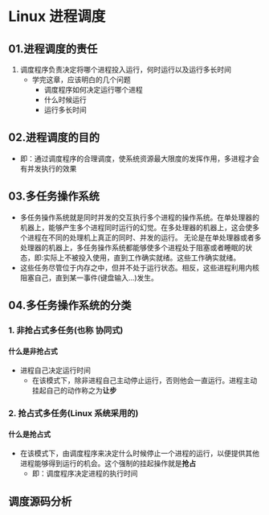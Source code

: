 #  Linux 进程调度
## 01.进程调度的责任
1. 调度程序负责决定将哪个进程投入运行，何时运行以及运行多长时间
    - 学完这章，应该明白的几个问题
       + 调度程序如何决定运行哪个进程
       + 什么时候运行
       + 运行多长时间
## 02.进程调度的目的
+ 即：通过调度程序的合理调度，使系统资源最大限度的发挥作用，多进程才会有并发执行的效果
## 03.多任务操作系统
+ 多任务操作系统就是同时并发的交互执行多个进程的操作系统。在单处理器的机器上，能够产生多个进程同时运行的幻觉。在多处理器的机器上，这会使多个进程在不同的处理机上真正的同时、并发的运行。 无论是在单处理器或者多处理器的机器上，多任务操作系统都能够使多个进程处于阻塞或者睡眠的状态，即:实际上不被投入使用，直到工作确实就绪。这些工作确实就绪。
+ 这些任务尽管位于内存之中，但并不处于运行状态。相反，这些进程利用内核阻塞自己，直到某一事件(键盘输入...)发生。
## 04.多任务操作系统的分类
### 1. 非抢占式多任务(也称 协同式)
#### 什么是非抢占式
+ 进程自己决定运行时间
    - 在该模式下，除非进程自己主动停止运行，否则他会一直运行。进程主动挂起自己的动作称之为**让步**
### 2. 抢占式多任务(Linux 系统采用的)
#### 什么是抢占式
+ 在该模式下，由调度程序来决定什么时候停止一个进程的运行，以便提供其他进程能够得到运行的机会。这个强制的挂起操作就是**抢占**
   - 即：调度程序决定进程的执行时间

## 调度源码分析